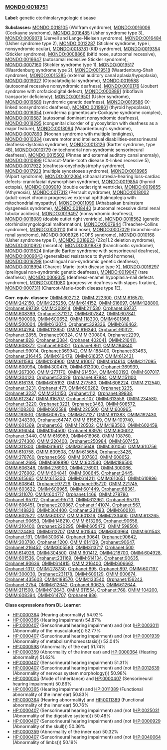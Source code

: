 
### [MONDO:0018751](http://purl.obolibrary.org/obo/MONDO_0018751)
**Label:** genetic otorhinolaryngologic disease

**Subclasses:** [MONDO:0018105](http://purl.obolibrary.org/obo/MONDO_0018105) (Wolfram syndrome), [MONDO:0016006](http://purl.obolibrary.org/obo/MONDO_0016006) (Cockayne syndrome), [MONDO:0016485](http://purl.obolibrary.org/obo/MONDO_0016485) (Usher syndrome type 3), [MONDO:0009078](http://purl.obolibrary.org/obo/MONDO_0009078) (Jervell and Lange-Nielsen syndrome), [MONDO:0016484](http://purl.obolibrary.org/obo/MONDO_0016484) (Usher syndrome type 2), [MONDO:0012287](http://purl.obolibrary.org/obo/MONDO_0012287) (Stickler syndrome, type i, nonsyndromic ocular), [MONDO:0018781](http://purl.obolibrary.org/obo/MONDO_0018781) (KID syndrome), [MONDO:0019354](http://purl.obolibrary.org/obo/MONDO_0019354) (Stickler syndrome), [MONDO:0008866](http://purl.obolibrary.org/obo/MONDO_0008866) (bifid nose, autosomal recessive), [MONDO:0016647](http://purl.obolibrary.org/obo/MONDO_0016647) (autosomal recessive Stickler syndrome), [MONDO:0007160](http://purl.obolibrary.org/obo/MONDO_0007160) (Stickler syndrome type 1), [MONDO:0019517](http://purl.obolibrary.org/obo/MONDO_0019517) (Waardenburg syndrome type 2), [MONDO:0019518](http://purl.obolibrary.org/obo/MONDO_0019518) (Waardenburg-Shah syndrome), [MONDO:0015385](http://purl.obolibrary.org/obo/MONDO_0015385) (external auditory canal aplasia/hypoplasia), [MONDO:0019027](http://purl.obolibrary.org/obo/MONDO_0019027) (Otopalatodigital syndrome), [MONDO:0019588](http://purl.obolibrary.org/obo/MONDO_0019588) (autosomal recessive nonsyndromic deafness), [MONDO:0010176](http://purl.obolibrary.org/obo/MONDO_0010176) (Joubert syndrome with orofaciodigital defect), [MONDO:0008891](http://purl.obolibrary.org/obo/MONDO_0008891) (riboflavin transporter deficiency), [MONDO:0019501](http://purl.obolibrary.org/obo/MONDO_0019501) (Usher syndrome), [MONDO:0019589](http://purl.obolibrary.org/obo/MONDO_0019589) (syndromic genetic deafness), [MONDO:0019586](http://purl.obolibrary.org/obo/MONDO_0019586) (X-linked nonsyndromic deafness), [MONDO:0019861](http://purl.obolibrary.org/obo/MONDO_0019861) (thyroid hypoplasia), [MONDO:0016354](http://purl.obolibrary.org/obo/MONDO_0016354) (xeroderma pigmentosum-Cockayne syndrome complex), [MONDO:0019587](http://purl.obolibrary.org/obo/MONDO_0019587) (autosomal dominant nonsyndromic deafness), [MONDO:0018295](http://purl.obolibrary.org/obo/MONDO_0018295) (congenital disorder of glycosylation with deafness as a major feature), [MONDO:0018094](http://purl.obolibrary.org/obo/MONDO_0018094) (Waardenburg's syndrome), [MONDO:0007893](http://purl.obolibrary.org/obo/MONDO_0007893) (Noonan syndrome with multiple lentigines), [MONDO:0010334](http://purl.obolibrary.org/obo/MONDO_0010334) (severe motor and intellectual disabilities-sensorineural deafness-dystonia syndrome), [MONDO:0013126](http://purl.obolibrary.org/obo/MONDO_0013126) (Bartter syndrome, type 4B), [MONDO:0010779](http://purl.obolibrary.org/obo/MONDO_0010779) (mitochondrial non-syndromic sensorineural deafness), [MONDO:0015502](http://purl.obolibrary.org/obo/MONDO_0015502) (Pinnae and external auditory canal anomaly), [MONDO:0010699](http://purl.obolibrary.org/obo/MONDO_0010699) (Charcot-Marie-tooth disease X-linked recessive 5), [MONDO:0017922](http://purl.obolibrary.org/obo/MONDO_0017922) (deafness-onychodystrophy syndrome), [MONDO:0017923](http://purl.obolibrary.org/obo/MONDO_0017923) (multiple synostoses syndrome), [MONDO:0018965](http://purl.obolibrary.org/obo/MONDO_0018965) (Alport syndrome), [MONDO:0012064](http://purl.obolibrary.org/obo/MONDO_0012064) (choanal atresia-hearing loss-cardiac defects-craniofacial dysmorphism syndrome), [MONDO:0019854](http://purl.obolibrary.org/obo/MONDO_0019854) (thyroid ectopia), [MONDO:0009010](http://purl.obolibrary.org/obo/MONDO_0009010) (double outlet right ventricle), [MONDO:0019855](http://purl.obolibrary.org/obo/MONDO_0019855) (Athyreosis), [MONDO:0017312](http://purl.obolibrary.org/obo/MONDO_0017312) (Perrault syndrome), [MONDO:0018002](http://purl.obolibrary.org/obo/MONDO_0018002) (adult-onset chronic progressive external ophthalmoplegia with mitochondrial myopathy), [MONDO:0011099](http://purl.obolibrary.org/obo/MONDO_0011099) (Athabaskan brainstem dysgenesis syndrome), [MONDO:0018440](http://purl.obolibrary.org/obo/MONDO_0018440) (autosomal recessive distal renal tubular acidosis), [MONDO:0019497](http://purl.obolibrary.org/obo/MONDO_0019497) (nonsyndromic deafness), [MONDO:0018089](http://purl.obolibrary.org/obo/MONDO_0018089) (double outlet right ventricle), [MONDO:0018562](http://purl.obolibrary.org/obo/MONDO_0018562) (genetic otorhinolaryngological malformation), [MONDO:0007944](http://purl.obolibrary.org/obo/MONDO_0007944) (Treacher-Collins syndrome), [MONDO:0000110](http://purl.obolibrary.org/obo/MONDO_0000110) (bifid nose), [MONDO:0007029](http://purl.obolibrary.org/obo/MONDO_0007029) (branchio-oto-renal syndrome), [MONDO:0008926](http://purl.obolibrary.org/obo/MONDO_0008926) (COFS syndrome), [MONDO:0010168](http://purl.obolibrary.org/obo/MONDO_0010168) (Usher syndrome type 1), [MONDO:0018923](http://purl.obolibrary.org/obo/MONDO_0018923) (22q11.2 deletion syndrome), [MONDO:0010920](http://purl.obolibrary.org/obo/MONDO_0010920) (microtia), [MONDO:0018878](http://purl.obolibrary.org/obo/MONDO_0018878) (branchiootic syndrome), [MONDO:0019524](http://purl.obolibrary.org/obo/MONDO_0019524) (infantile Bartter syndrome with sensorineural deafness), [MONDO:0009043](http://purl.obolibrary.org/obo/MONDO_0009043) (generalized resistance to thyroid hormone), [MONDO:0016298](http://purl.obolibrary.org/obo/MONDO_0016298) (postlingual non-syndromic genetic deafness), [MONDO:0018994](http://purl.obolibrary.org/obo/MONDO_0018994) (Charcot-Marie-tooth disease type X), [MONDO:0016297](http://purl.obolibrary.org/obo/MONDO_0016297) (prelingual non-syndromic genetic deafness), [MONDO:0019047](http://purl.obolibrary.org/obo/MONDO_0019047) (rare deafness), [MONDO:0009325](http://purl.obolibrary.org/obo/MONDO_0009325) (deafness-enamel hypoplasia-nail defects syndrome), [MONDO:0011080](http://purl.obolibrary.org/obo/MONDO_0011080) (progressive deafness with stapes fixation), [MONDO:0007311](http://purl.obolibrary.org/obo/MONDO_0007311) (Charcot-Marie-tooth disease type 1E), 

**Corr. equiv. classes:** [OMIM:602722](http://purl.obolibrary.org/obo/OMIM_602722), [OMIM:222300](http://purl.obolibrary.org/obo/OMIM_222300), [OMIM:616570](http://purl.obolibrary.org/obo/OMIM_616570), [OMIM:242150](http://purl.obolibrary.org/obo/OMIM_242150), [OMIM:225250](http://purl.obolibrary.org/obo/OMIM_225250), [OMIM:614152](http://purl.obolibrary.org/obo/OMIM_614152), [OMIM:616697](http://purl.obolibrary.org/obo/OMIM_616697), [OMIM:128800](http://purl.obolibrary.org/obo/OMIM_128800), [Orphanet:69739](http://www.orpha.net/ORDO/Orphanet_69739), [OMIM:300914](http://purl.obolibrary.org/obo/OMIM_300914), [OMIM:211530](http://purl.obolibrary.org/obo/OMIM_211530), [Orphanet:69737](http://www.orpha.net/ORDO/Orphanet_69737), [OMIM:608389](http://purl.obolibrary.org/obo/OMIM_608389), [Orphanet:371212](http://www.orpha.net/ORDO/Orphanet_371212), [OMIM:607842](http://purl.obolibrary.org/obo/OMIM_607842), [OMIM:607841](http://purl.obolibrary.org/obo/OMIM_607841), [OMIM:500008](http://purl.obolibrary.org/obo/OMIM_500008), [OMIM:600652](http://purl.obolibrary.org/obo/OMIM_600652), [OMIM:118300](http://purl.obolibrary.org/obo/OMIM_118300), [OMIM:601868](http://purl.obolibrary.org/obo/OMIM_601868), [OMIM:500004](http://purl.obolibrary.org/obo/OMIM_500004), [OMIM:613074](http://purl.obolibrary.org/obo/OMIM_613074), [Orphanet:329336](http://www.orpha.net/ORDO/Orphanet_329336), [OMIM:616462](http://purl.obolibrary.org/obo/OMIM_616462), [OMIM:614284](http://purl.obolibrary.org/obo/OMIM_614284), [OMIM:113650](http://purl.obolibrary.org/obo/OMIM_113650), [OMIM:616340](http://purl.obolibrary.org/obo/OMIM_616340), [Orphanet:90322](http://www.orpha.net/ORDO/Orphanet_90322), [Orphanet:2855](http://www.orpha.net/ORDO/Orphanet_2855), [Orphanet:90324](http://www.orpha.net/ORDO/Orphanet_90324), [OMIM:300804](http://purl.obolibrary.org/obo/OMIM_300804), [Orphanet:2299](http://www.orpha.net/ORDO/Orphanet_2299), [Orphanet:828](http://www.orpha.net/ORDO/Orphanet_828), [Orphanet:3384](http://www.orpha.net/ORDO/Orphanet_3384), [Orphanet:402041](http://www.orpha.net/ORDO/Orphanet_402041), [OMIM:216411](http://purl.obolibrary.org/obo/OMIM_216411), [OMIM:608372](http://purl.obolibrary.org/obo/OMIM_608372), [Orphanet:90321](http://www.orpha.net/ORDO/Orphanet_90321), [Orphanet:861](http://www.orpha.net/ORDO/Orphanet_861), [OMIM:184840](http://purl.obolibrary.org/obo/OMIM_184840), [Orphanet:99014](http://www.orpha.net/ORDO/Orphanet_99014), [Orphanet:369942](http://www.orpha.net/ORDO/Orphanet_369942), [OMIM:188400](http://purl.obolibrary.org/obo/OMIM_188400), [Orphanet:83463](http://www.orpha.net/ORDO/Orphanet_83463), [Orphanet:216445](http://www.orpha.net/ORDO/Orphanet_216445), [OMIM:616479](http://purl.obolibrary.org/obo/OMIM_616479), [OMIM:616357](http://purl.obolibrary.org/obo/OMIM_616357), [OMIM:612431](http://purl.obolibrary.org/obo/OMIM_612431), [OMIM:611584](http://purl.obolibrary.org/obo/OMIM_611584), [OMIM:124900](http://purl.obolibrary.org/obo/OMIM_124900), [OMIM:610017](http://purl.obolibrary.org/obo/OMIM_610017), [OMIM:614614](http://purl.obolibrary.org/obo/OMIM_614614), [OMIM:217095](http://purl.obolibrary.org/obo/OMIM_217095), [OMIM:600994](http://purl.obolibrary.org/obo/OMIM_600994), [OMIM:300475](http://purl.obolibrary.org/obo/OMIM_300475), [OMIM:613090](http://purl.obolibrary.org/obo/OMIM_613090), [Orphanet:369939](http://www.orpha.net/ORDO/Orphanet_369939), [OMIM:267300](http://purl.obolibrary.org/obo/OMIM_267300), [OMIM:277170](http://purl.obolibrary.org/obo/OMIM_277170), [OMIM:614504](http://purl.obolibrary.org/obo/OMIM_614504), [OMIM:600193](http://purl.obolibrary.org/obo/OMIM_600193), [OMIM:607017](http://purl.obolibrary.org/obo/OMIM_607017), [OMIM:304120](http://purl.obolibrary.org/obo/OMIM_304120), [Orphanet:52429](http://www.orpha.net/ORDO/Orphanet_52429), [Orphanet:87884](http://www.orpha.net/ORDO/Orphanet_87884), [OMIM:151100](http://purl.obolibrary.org/obo/OMIM_151100), [OMIM:616138](http://purl.obolibrary.org/obo/OMIM_616138), [OMIM:605192](http://purl.obolibrary.org/obo/OMIM_605192), [OMIM:277580](http://purl.obolibrary.org/obo/OMIM_277580), [OMIM:608224](http://purl.obolibrary.org/obo/OMIM_608224), [OMIM:212540](http://purl.obolibrary.org/obo/OMIM_212540), [Orphanet:3231](http://www.orpha.net/ORDO/Orphanet_3231), [Orphanet:477](http://www.orpha.net/ORDO/Orphanet_477), [OMIM:606282](http://purl.obolibrary.org/obo/OMIM_606282), [Orphanet:3235](http://www.orpha.net/ORDO/Orphanet_3235), [Orphanet:3237](http://www.orpha.net/ORDO/Orphanet_3237), [OMIM:214150](http://purl.obolibrary.org/obo/OMIM_214150), [Orphanet:112](http://www.orpha.net/ORDO/Orphanet_112), [Orphanet:89938](http://www.orpha.net/ORDO/Orphanet_89938), [OMIM:612347](http://purl.obolibrary.org/obo/OMIM_612347), [OMIM:616707](http://purl.obolibrary.org/obo/OMIM_616707), [Orphanet:107](http://www.orpha.net/ORDO/Orphanet_107), [OMIM:613558](http://purl.obolibrary.org/obo/OMIM_613558), [OMIM:234580](http://purl.obolibrary.org/obo/OMIM_234580), [Orphanet:3220](http://www.orpha.net/ORDO/Orphanet_3220), [Orphanet:3221](http://www.orpha.net/ORDO/Orphanet_3221), [Orphanet:3463](http://www.orpha.net/ORDO/Orphanet_3463), [OMIM:608572](http://purl.obolibrary.org/obo/OMIM_608572), [OMIM:108300](http://purl.obolibrary.org/obo/OMIM_108300), [OMIM:602588](http://purl.obolibrary.org/obo/OMIM_602588), [OMIM:220500](http://purl.obolibrary.org/obo/OMIM_220500), [OMIM:600965](http://purl.obolibrary.org/obo/OMIM_600965), [OMIM:193510](http://purl.obolibrary.org/obo/OMIM_193510), [OMIM:606705](http://purl.obolibrary.org/obo/OMIM_606705), [OMIM:617127](http://purl.obolibrary.org/obo/OMIM_617127), [OMIM:611383](http://purl.obolibrary.org/obo/OMIM_611383), [OMIM:192430](http://purl.obolibrary.org/obo/OMIM_192430), [OMIM:248390](http://purl.obolibrary.org/obo/OMIM_248390), [Orphanet:64747](http://www.orpha.net/ORDO/Orphanet_64747), [OMIM:615629](http://purl.obolibrary.org/obo/OMIM_615629), [OMIM:109740](http://purl.obolibrary.org/obo/OMIM_109740), [OMIM:601369](http://purl.obolibrary.org/obo/OMIM_601369), [Orphanet:63](http://www.orpha.net/ORDO/Orphanet_63), [OMIM:120502](http://purl.obolibrary.org/obo/OMIM_120502), [OMIM:193500](http://purl.obolibrary.org/obo/OMIM_193500), [OMIM:602459](http://purl.obolibrary.org/obo/OMIM_602459), [OMIM:616044](http://purl.obolibrary.org/obo/OMIM_616044), [OMIM:154500](http://purl.obolibrary.org/obo/OMIM_154500), [Orphanet:93976](http://www.orpha.net/ORDO/Orphanet_93976), [OMIM:606012](http://purl.obolibrary.org/obo/OMIM_606012), [Orphanet:3440](http://www.orpha.net/ORDO/Orphanet_3440), [OMIM:616969](http://purl.obolibrary.org/obo/OMIM_616969), [OMIM:616968](http://purl.obolibrary.org/obo/OMIM_616968), [OMIM:108760](http://purl.obolibrary.org/obo/OMIM_108760), [OMIM:274300](http://purl.obolibrary.org/obo/OMIM_274300), [OMIM:220400](http://purl.obolibrary.org/obo/OMIM_220400), [Orphanet:250984](http://www.orpha.net/ORDO/Orphanet_250984), [OMIM:607453](http://purl.obolibrary.org/obo/OMIM_607453), [OMIM:311300](http://purl.obolibrary.org/obo/OMIM_311300), [OMIM:616617](http://purl.obolibrary.org/obo/OMIM_616617), [OMIM:615649](http://purl.obolibrary.org/obo/OMIM_615649), [OMIM:301050](http://purl.obolibrary.org/obo/OMIM_301050), [OMIM:610756](http://purl.obolibrary.org/obo/OMIM_610756), [OMIM:610758](http://purl.obolibrary.org/obo/OMIM_610758), [OMIM:609508](http://purl.obolibrary.org/obo/OMIM_609508), [OMIM:615654](http://purl.obolibrary.org/obo/OMIM_615654), [Orphanet:3426](http://www.orpha.net/ORDO/Orphanet_3426), [OMIM:278760](http://purl.obolibrary.org/obo/OMIM_278760), [Orphanet:669](http://www.orpha.net/ORDO/Orphanet_669), [OMIM:607683](http://purl.obolibrary.org/obo/OMIM_607683), [OMIM:608652](http://purl.obolibrary.org/obo/OMIM_608652), [Orphanet:2695](http://www.orpha.net/ORDO/Orphanet_2695), [OMIM:608890](http://purl.obolibrary.org/obo/OMIM_608890), [OMIM:602540](http://purl.obolibrary.org/obo/OMIM_602540), [OMIM:186500](http://purl.obolibrary.org/obo/OMIM_186500), [OMIM:606346](http://purl.obolibrary.org/obo/OMIM_606346), [OMIM:276900](http://purl.obolibrary.org/obo/OMIM_276900), [OMIM:276901](http://purl.obolibrary.org/obo/OMIM_276901), [OMIM:300066](http://purl.obolibrary.org/obo/OMIM_300066), [OMIM:276902](http://purl.obolibrary.org/obo/OMIM_276902), [OMIM:604841](http://purl.obolibrary.org/obo/OMIM_604841), [OMIM:608645](http://purl.obolibrary.org/obo/OMIM_608645), [Orphanet:2445](http://www.orpha.net/ORDO/Orphanet_2445), [OMIM:615665](http://purl.obolibrary.org/obo/OMIM_615665), [OMIM:615300](http://purl.obolibrary.org/obo/OMIM_615300), [OMIM:614211](http://purl.obolibrary.org/obo/OMIM_614211), [OMIM:610651](http://purl.obolibrary.org/obo/OMIM_610651), [OMIM:610896](http://purl.obolibrary.org/obo/OMIM_610896), [OMIM:608641](http://purl.obolibrary.org/obo/OMIM_608641), [Orphanet:97229](http://www.orpha.net/ORDO/Orphanet_97229), [Orphanet:95720](http://www.orpha.net/ORDO/Orphanet_95720), [OMIM:221745](http://purl.obolibrary.org/obo/OMIM_221745), [OMIM:603622](http://purl.obolibrary.org/obo/OMIM_603622), [OMIM:609965](http://purl.obolibrary.org/obo/OMIM_609965), [OMIM:601449](http://purl.obolibrary.org/obo/OMIM_601449), [Orphanet:68361](http://www.orpha.net/ORDO/Orphanet_68361), [OMIM:311070](http://purl.obolibrary.org/obo/OMIM_311070), [OMIM:604717](http://purl.obolibrary.org/obo/OMIM_604717), [Orphanet:1466](http://www.orpha.net/ORDO/Orphanet_1466), [OMIM:278780](http://purl.obolibrary.org/obo/OMIM_278780), [Orphanet:95712](http://www.orpha.net/ORDO/Orphanet_95712), [Orphanet:95713](http://www.orpha.net/ORDO/Orphanet_95713), [OMIM:612961](http://purl.obolibrary.org/obo/OMIM_612961), [Orphanet:95719](http://www.orpha.net/ORDO/Orphanet_95719), [OMIM:606451](http://purl.obolibrary.org/obo/OMIM_606451), [Orphanet:209867](http://www.orpha.net/ORDO/Orphanet_209867), [Orphanet:141074](http://www.orpha.net/ORDO/Orphanet_141074), [Orphanet:567](http://www.orpha.net/ORDO/Orphanet_567), [OMIM:148820](http://purl.obolibrary.org/obo/OMIM_148820), [OMIM:304400](http://purl.obolibrary.org/obo/OMIM_304400), [Orphanet:231183](http://www.orpha.net/ORDO/Orphanet_231183), [OMIM:600101](http://purl.obolibrary.org/obo/OMIM_600101), [OMIM:602522](http://purl.obolibrary.org/obo/OMIM_602522), [OMIM:601317](http://purl.obolibrary.org/obo/OMIM_601317), [OMIM:601316](http://purl.obolibrary.org/obo/OMIM_601316), [OMIM:233400](http://purl.obolibrary.org/obo/OMIM_233400), [OMIM:613265](http://purl.obolibrary.org/obo/OMIM_613265), [Orphanet:90653](http://www.orpha.net/ORDO/Orphanet_90653), [OMIM:148210](http://purl.obolibrary.org/obo/OMIM_148210), [OMIM:613266](http://purl.obolibrary.org/obo/OMIM_613266), [Orphanet:90658](http://www.orpha.net/ORDO/Orphanet_90658), [OMIM:210400](http://purl.obolibrary.org/obo/OMIM_210400), [Orphanet:220295](http://www.orpha.net/ORDO/Orphanet_220295), [OMIM:605472](http://purl.obolibrary.org/obo/OMIM_605472), [OMIM:598500](http://purl.obolibrary.org/obo/OMIM_598500), [OMIM:124480](http://purl.obolibrary.org/obo/OMIM_124480), [OMIM:613707](http://purl.obolibrary.org/obo/OMIM_613707), [OMIM:601544](http://purl.obolibrary.org/obo/OMIM_601544), [OMIM:603964](http://purl.obolibrary.org/obo/OMIM_603964), [OMIM:601543](http://purl.obolibrary.org/obo/OMIM_601543), [Orphanet:191](http://www.orpha.net/ORDO/Orphanet_191), [OMIM:300614](http://purl.obolibrary.org/obo/OMIM_300614), [Orphanet:90641](http://www.orpha.net/ORDO/Orphanet_90641), [Orphanet:90642](http://www.orpha.net/ORDO/Orphanet_90642), [OMIM:203780](http://purl.obolibrary.org/obo/OMIM_203780), [Orphanet:1200](http://www.orpha.net/ORDO/Orphanet_1200), [OMIM:614129](http://purl.obolibrary.org/obo/OMIM_614129), [Orphanet:90647](http://www.orpha.net/ORDO/Orphanet_90647), [Orphanet:216452](http://www.orpha.net/ORDO/Orphanet_216452), [OMIM:605583](http://purl.obolibrary.org/obo/OMIM_605583), [OMIM:613717](http://purl.obolibrary.org/obo/OMIM_613717), [Orphanet:500](http://www.orpha.net/ORDO/Orphanet_500), [OMIM:614926](http://purl.obolibrary.org/obo/OMIM_614926), [OMIM:304500](http://purl.obolibrary.org/obo/OMIM_304500), [OMIM:601412](http://purl.obolibrary.org/obo/OMIM_601412), [OMIM:218700](http://purl.obolibrary.org/obo/OMIM_218700), [OMIM:604928](http://purl.obolibrary.org/obo/OMIM_604928), [OMIM:601536](http://purl.obolibrary.org/obo/OMIM_601536), [Orphanet:231169](http://www.orpha.net/ORDO/Orphanet_231169), [OMIM:614134](http://purl.obolibrary.org/obo/OMIM_614134), [Orphanet:90635](http://www.orpha.net/ORDO/Orphanet_90635), [Orphanet:90636](http://www.orpha.net/ORDO/Orphanet_90636), [OMIM:614815](http://purl.obolibrary.org/obo/OMIM_614815), [OMIM:216400](http://purl.obolibrary.org/obo/OMIM_216400), [OMIM:606662](http://purl.obolibrary.org/obo/OMIM_606662), [Orphanet:1317](http://www.orpha.net/ORDO/Orphanet_1317), [OMIM:278730](http://purl.obolibrary.org/obo/OMIM_278730), [Orphanet:895](http://www.orpha.net/ORDO/Orphanet_895), [Orphanet:897](http://www.orpha.net/ORDO/Orphanet_897), [OMIM:607197](http://purl.obolibrary.org/obo/OMIM_607197), [OMIM:300030](http://purl.obolibrary.org/obo/OMIM_300030), [Orphanet:231178](http://www.orpha.net/ORDO/Orphanet_231178), [OMIM:609129](http://purl.obolibrary.org/obo/OMIM_609129), [OMIM:600674](http://purl.obolibrary.org/obo/OMIM_600674), [Orphanet:435603](http://www.orpha.net/ORDO/Orphanet_435603), [OMIM:188570](http://purl.obolibrary.org/obo/OMIM_188570), [OMIM:133540](http://purl.obolibrary.org/obo/OMIM_133540), [Orphanet:156243](http://www.orpha.net/ORDO/Orphanet_156243), [Orphanet:2754](http://www.orpha.net/ORDO/Orphanet_2754), [OMIM:612642](http://purl.obolibrary.org/obo/OMIM_612642), [Orphanet:90625](http://www.orpha.net/ORDO/Orphanet_90625), [OMIM:612644](http://purl.obolibrary.org/obo/OMIM_612644), [OMIM:211500](http://purl.obolibrary.org/obo/OMIM_211500), [OMIM:612643](http://purl.obolibrary.org/obo/OMIM_612643), [OMIM:611554](http://purl.obolibrary.org/obo/OMIM_611554), [Orphanet:768](http://www.orpha.net/ORDO/Orphanet_768), [OMIM:104200](http://purl.obolibrary.org/obo/OMIM_104200), [OMIM:608394](http://purl.obolibrary.org/obo/OMIM_608394), [OMIM:614707](http://purl.obolibrary.org/obo/OMIM_614707), [Orphanet:886](http://www.orpha.net/ORDO/Orphanet_886), 

**Class expressions from DL-Learner:**

- [HP:0000364](http://purl.obolibrary.org/obo/HP_0000364) (Hearing abnormality) 54.92%
- [HP:0000365](http://purl.obolibrary.org/obo/HP_0000365) (Hearing impairment) 54.87%
- [HP:0000407](http://purl.obolibrary.org/obo/HP_0000407) (Sensorineural hearing impairment) and (not ([HP:0003011](http://purl.obolibrary.org/obo/HP_0003011) (Abnormality of the musculature))) 52.77%
- [HP:0000407](http://purl.obolibrary.org/obo/HP_0000407) (Sensorineural hearing impairment) and (not ([HP:0001939](http://purl.obolibrary.org/obo/HP_0001939) (Abnormality of metabolism/homeostasis))) 52.04%
- [HP:0000598](http://purl.obolibrary.org/obo/HP_0000598) (Abnormality of the ear) 51.74%
- [HP:0000359](http://purl.obolibrary.org/obo/HP_0000359) (Abnormality of the inner ear) and [HP:0000364](http://purl.obolibrary.org/obo/HP_0000364) (Hearing abnormality) 51.62%
- [HP:0000407](http://purl.obolibrary.org/obo/HP_0000407) (Sensorineural hearing impairment) 51.31%
- [HP:0000407](http://purl.obolibrary.org/obo/HP_0000407) (Sensorineural hearing impairment) and (not ([HP:0012639](http://purl.obolibrary.org/obo/HP_0012639) (Abnormality of nervous system morphology))) 50.98%
- [HP:0000005](http://purl.obolibrary.org/obo/HP_0000005) (Mode of inheritance) and [HP:0000407](http://purl.obolibrary.org/obo/HP_0000407) (Sensorineural hearing impairment) 50.86%
- [HP:0000365](http://purl.obolibrary.org/obo/HP_0000365) (Hearing impairment) and [HP:0011389](http://purl.obolibrary.org/obo/HP_0011389) (Functional abnormality of the inner ear) 50.83%
- [HP:0000364](http://purl.obolibrary.org/obo/HP_0000364) (Hearing abnormality) and [HP:0011389](http://purl.obolibrary.org/obo/HP_0011389) (Functional abnormality of the inner ear) 50.76%
- [HP:0000407](http://purl.obolibrary.org/obo/HP_0000407) (Sensorineural hearing impairment) and (not ([HP:0025031](http://purl.obolibrary.org/obo/HP_0025031) (Abnormality of the digestive system))) 50.48%
- [HP:0000407](http://purl.obolibrary.org/obo/HP_0000407) (Sensorineural hearing impairment) and (not ([HP:0000929](http://purl.obolibrary.org/obo/HP_0000929) (Abnormality of the skull))) 50.36%
- [HP:0000359](http://purl.obolibrary.org/obo/HP_0000359) (Abnormality of the inner ear) 50.32%
- [HP:0000407](http://purl.obolibrary.org/obo/HP_0000407) (Sensorineural hearing impairment) and (not ([HP:0040064](http://purl.obolibrary.org/obo/HP_0040064) (Abnormality of limbs))) 50.19%


